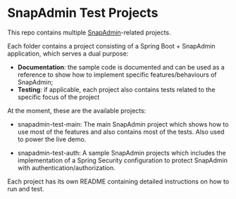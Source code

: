 # SnapAdmin Test Projects

This repo contains multiple [SnapAdmin](https://github.com/aileftech/snap-admin)-related projects. 

Each folder contains a project consisting of a Spring Boot + SnapAdmin application, which serves a dual purpose:

 * **Documentation**: the sample code is documented and can be used as a reference to show how to
   implement specific features/behaviours of SnapAdmin;
 * **Testing**: if applicable, each project also contains tests related to the specific focus of the project

At the moment, these are the available projects:

* snapadmin-test-main: The main SnapAdmin project which shows how to use most of the features and also contains
most of the tests. Also used to power the live demo.

* snapadmin-test-auth: A sample SnapAdmin projects which includes the implementation of a Spring Security
configuration to protect SnapAdmin with authentication/authorization.

Each project has its own README containing detailed instructions on how to run and test.